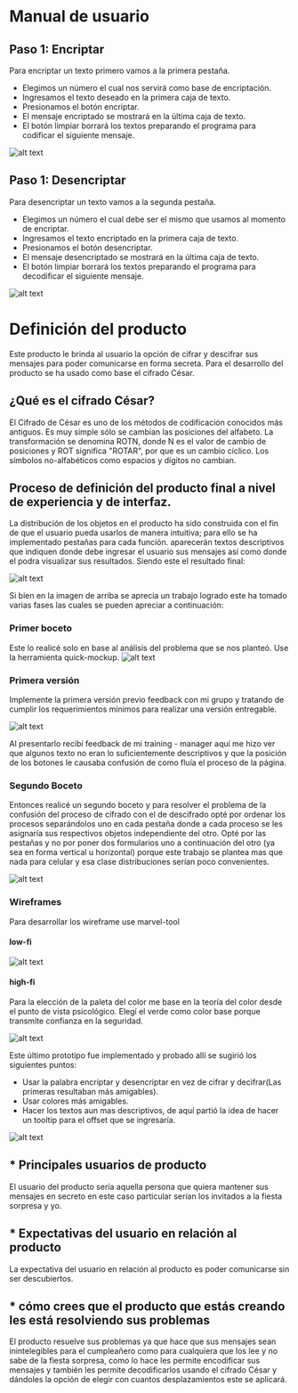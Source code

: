 ﻿# Manual de usuario

## Paso 1: Encriptar
Para encriptar un texto primero vamos a la primera pestaña.
- Elegimos un n&uacute;mero el cual nos servir&aacute; como base de encriptaci&oacute;n.
- Ingresamos el texto deseado en la primera caja de texto.
- Presionamos el bot&oacute;n encriptar.
- El mensaje encriptado se mostrar&aacute; en la &uacute;ltima caja de texto.
- El bot&oacute;n limpiar borrar&aacute; los textos preparando el programa para codificar el siguiente mensaje.

![alt text](images/paso1.png)

## Paso 1: Desencriptar
Para desencriptar un texto vamos a la segunda pestaña.
- Elegimos un n&uacute;mero el cual debe ser el mismo que usamos al momento de encriptar.
- Ingresamos el texto encriptado en la primera caja de texto.
- Presionamos el bot&oacute;n desencriptar.
- El mensaje desencriptado se mostrar&aacute; en la &uacute;ltima caja de texto.
- El bot&oacute;n limpiar borrar&aacute; los textos preparando el programa para decodificar el siguiente mensaje.

![alt text](images/paso2.png)

# Definici&oacute;n del producto
Este producto le brinda al usuario la opci&oacute;n de cifrar y descifrar sus mensajes para
poder comunicarse en forma secreta. Para el desarrollo del producto se ha usado como base el cifrado C&eacute;sar.

## ¿Qu&eacute; es el cifrado C&eacute;sar?
El Cifrado de C&eacute;sar es uno de los m&eacute;todos de codificaci&oacute;n conocidos m&aacute;s antiguos. Es muy simple s&oacute;lo se cambian las posiciones del alfabeto. La transformaci&oacute;n se denomina ROTN, donde N es el valor de cambio de posiciones y ROT significa "ROTAR", por que es un cambio c&iacute;clico. Los s&iacute;mbolos no-alfab&eacute;ticos como espacios y d&iacute;gitos no cambian.

## Proceso de definici&oacute;n del producto final a nivel de experiencia y de interfaz.

La distribuci&oacute;n de los objetos en el producto ha sido construida con el fin de que el usuario pueda usarlos de 
manera intuitiva; para ello se ha implementado pestañas para cada funci&oacute;n. aparecer&aacute;n textos descriptivos que indiquen donde debe ingresar 
el usuario sus mensajes as&iacute; como donde el podra visualizar sus resultados. Siendo este el resultado final:

![alt text](images/wireframe_high_fi_2.PNG)

Si bien en la imagen de arriba se aprecia un trabajo logrado este ha tomado varias fases las cuales se pueden apreciar a continuaci&oacute;n:

### Primer boceto
Este lo realic&eacute; solo en base al an&aacute;lisis del problema que se nos plante&oacute;. Use la herramienta quick-mockup.
![alt text](images/boceto.png)

### Primera versi&oacute;n
Implemente la primera versi&oacute;n previo feedback con mi grupo y tratando de cumplir los requerimientos mínimos para realizar una versi&oacute;n entregable.

![alt text](images/interfaz1.PNG)

Al presentarlo recib&iacute; feedback de mi training - manager aqu&iacute; me hizo ver que algunos texto no eran lo suficientemente descriptivos y que la posici&oacute;n de los botones le causaba confusi&oacute;n de como flu&iacute;a el proceso de la p&aacute;gina.

### Segundo Boceto
Entonces realic&eacute; un segundo boceto y para resolver el problema de la confusi&oacute;n del proceso de cifrado con el de descifrado opt&eacute; por ordenar los procesos separ&aacute;ndolos uno en cada pesta&ntilde;a donde a cada proceso se les asignar&iacute;a sus respectivos objetos independiente del otro. Opt&eacute; por las pestañas y no por poner dos formularios uno a continuaci&oacute;n del otro (ya sea en forma vertical u horizontal) porque este trabajo se plantea mas que nada para celular y esa clase distribuciones ser&iacute;an poco convenientes.

![alt text](images/boceto2.PNG)

### Wireframes
Para desarrollar los wireframe use marvel-tool

#### low-fi
![alt text](images/wireframe_low_fi.PNG)

#### high-fi
Para la elecci&oacute;n de la paleta del color me base en la teoría del color desde el punto de vista psicol&oacute;gico. Eleg&iacute; el verde como color base porque transmite confianza en la seguridad.

![alt text](images/wireframe_high_fi.PNG)

Este &uacute;ltimo prototipo fue implementado y probado all&iacute; se sugiri&oacute; los siguientes puntos:

- Usar la palabra encriptar y desencriptar en vez de cifrar y decifrar(Las primeras resultaban m&aacute;s amigables).
- Usar colores m&aacute;s amigables.
- Hacer los textos aun mas descriptivos, de aquí parti&oacute; la idea de hacer un tooltip para el offset que se ingresar&iacute;a.

![alt text](images/feedback.PNG)


## * Principales usuarios de producto

El usuario del producto ser&iacute;a aquella persona que quiera mantener sus mensajes en secreto
en este caso particular serían los invitados a la fiesta sorpresa y yo.

## * Expectativas del usuario en relaci&oacute;n al producto

La expectativa del usuario en relaci&oacute;n al producto es poder comunicarse sin ser descubiertos.

## * c&oacute;mo crees que el producto que est&aacute;s creando les est&aacute; resolviendo sus problemas

El producto resuelve sus problemas ya que hace que sus mensajes sean inintelegibles para el cumpleañero
como para cualquiera que los lee y no sabe de la fiesta sorpresa, como lo hace les permite encodificar
sus mensajes y también les permite decodificarlos usando el cifrado C&eacute;sar y d&aacute;ndoles la opci&oacute;n de elegir
con cuantos desplazamientos este se aplicar&aacute;.